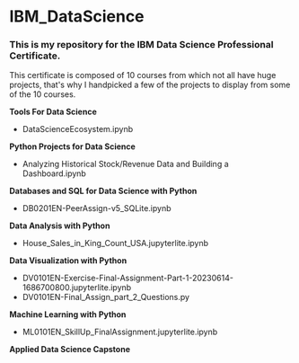 # IBM_DataScience

### This is my repository for the IBM Data Science Professional Certificate.

This certificate is composed of 10 courses from which not all have huge projects,
that's why I handpicked a few of the projects to display from some of the 10 courses.

**Tools For Data Science**
- DataScienceEcosystem.ipynb

**Python Projects for Data Science**
- Analyzing Historical Stock/Revenue Data and Building a Dashboard.ipynb 

**Databases and SQL for Data Science with Python**
- DB0201EN-PeerAssign-v5_SQLite.ipynb

**Data Analysis with Python**
- House_Sales_in_King_Count_USA.jupyterlite.ipynb

**Data Visualization with Python**
- DV0101EN-Exercise-Final-Assignment-Part-1-20230614-1686700800.jupyterlite.ipynb
- DV0101EN-Final_Assign_part_2_Questions.py

**Machine Learning with Python**
- ML0101EN_SkillUp_FinalAssignment.jupyterlite.ipynb

**Applied Data Science Capstone**



  

